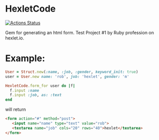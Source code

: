 # HexletCode

[![Actions Status](https://github.com/nightlord189/rails-project-63/actions/workflows/hexlet-check.yml/badge.svg)](https://github.com/nightlord189/rails-project-63/actions)

Gem for generating an html form. Test Project #1 by Ruby profession on hexlet.io.

# Example:
```ruby
User = Struct.new(:name, :job, :gender, keyword_init: true)
user = User.new name: 'rob', job: 'hexlet', gender: 'm'

HexletCode.form_for user do |f|
  f.input :name
  f.input :job, as: :text
end
```

will return
```html
<form action="#" method="post">
   <input name="name" type="text" value="rob">
   <textarea name="job" cols="20" rows="40">hexlet</textarea>
</form>
```

